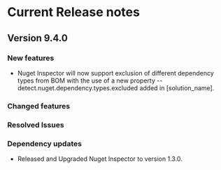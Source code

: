 # Current Release notes

## Version 9.4.0

### New features

* Nuget Inspector will now support exclusion of different dependency types from BOM with the use of a new property --detect.nuget.dependency.types.excluded added in [solution_name]. 

### Changed features

### Resolved Issues

### Dependency updates

* Released and Upgraded Nuget Inspector to version 1.3.0.